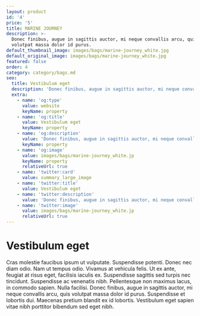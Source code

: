 ```yaml
---
layout: product
id: '4'
price: '5'
title: MARINE JOURNEY
description: >-
  Donec finibus, augue in sagittis auctor, mi neque convallis arcu, quis
  volutpat massa dolor id purus.
default_thumbnail_image: images/bags/marine-journey_white.jpg
default_original_image: images/bags/marine-journey_white.jpg
featured: false
order: 4
category: category/bags.md
seo:
  title: Vestibulum eget
  description: 'Donec finibus, augue in sagittis auctor, mi neque convallis arcu'
  extra:
    - name: 'og:type'
      value: website
      keyName: property
    - name: 'og:title'
      value: Vestibulum eget
      keyName: property
    - name: 'og:description'
      value: 'Donec finibus, augue in sagittis auctor, mi neque convallis arcu'
      keyName: property
    - name: 'og:image'
      value: images/bags/marine-journey_white.jp
      keyName: property
      relativeUrl: true
    - name: 'twitter:card'
      value: summary_large_image
    - name: 'twitter:title'
      value: Vestibulum eget
    - name: 'twitter:description'
      value: 'Donec finibus, augue in sagittis auctor, mi neque convallis arcu'
    - name: 'twitter:image'
      value: images/bags/marine-journey_white.jp
      relativeUrl: true
---
```


# Vestibulum eget

Cras molestie faucibus ipsum ut vulputate. Suspendisse potenti. Donec nec diam odio. Nam ut tempus odio. Vivamus at vehicula felis. Ut ex ante, feugiat at risus eget, facilisis iaculis ex. Suspendisse sagittis sed turpis nec tincidunt. Suspendisse ac venenatis nibh. Pellentesque non maximus lacus, in commodo sapien. Nulla facilisi. Donec finibus, augue in sagittis auctor, mi neque convallis arcu, quis volutpat massa dolor id purus. Suspendisse et lobortis dui. Maecenas pretium blandit ex id lobortis. Vestibulum eget sapien vitae nibh porttitor bibendum sed eget nibh.